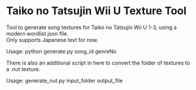 # Taiko no Tatsujin Wii U Texture Tool

Tool to generate song textures for Taiko no Tatsujin Wii U 1-3, using a modern wordlist.json file.  
Only supports Japanese text for now.  

Usage: python generate.py song_id genreNo  

There is also an additional script in here to convert the folder of textures to a .nut texture.  

Usage: generate_nut.py input_folder output_file  